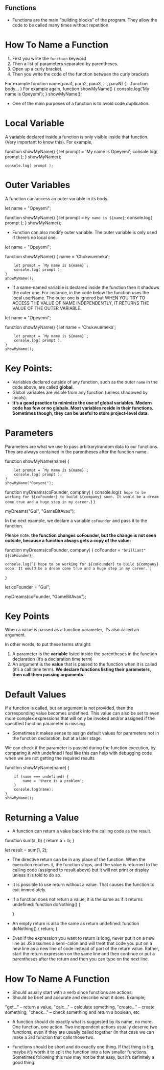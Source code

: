 ## Functions

- Functions are the main “building blocks” of the program. They allow the code to be called many times without repetition.

# How To Name a Function
 1. First you write the `function` keyword
 2. Then a list of parameters separated by parentheses.
 3. Open up a curly bracket.
 4. Then you write the code of the function between the curly brackets

 For example 
    function name(para1, para2, para3, ..., paraN) {
        ...function body...
    }
For example again, 
    function showMyName() {
        console.log('My name is Opeyemi');
    }
    showMyName();

- One of the main purposes of a function is to avoid code duplication.

# Local Variable
A variable declared inside a function is only visible inside that function. (Very important to know this). For example, 

function showMyName() {
        let prompt = 'My name is Opeyemi'; 
        console.log( prompt );
    }
    showMyName();

    console.log( prompt );

# Outer Variables
A function can access an outer variable in its body.

let name = "Opeyemi";

function showMyName() {
        let prompt = `My name is ${name}`; 
        console.log( prompt );
    }
    showMyName();

- Function can also modify outer variable. The outer variable is only used if there’s no local one.

let name = "Opeyemi";

function showMyName() {
        name = 'Chukwuemeka';

        let prompt = `My name is ${name}`; 
        console.log( prompt );
    }
    showMyName();

- If a same-named variable is declared inside the function then it shadows the outer one. For instance, in the code below the function uses the local userName. The outer one is ignored but WHEN YOU TRY TO ACCESS THE VALUE OF NAME INDEPENDENTLY, IT RETURNS THE VALUE OF THE OUTER VARIABLE.

let name = "Opeyemi";

function showMyName() {
       let name = 'Chukwuemeka';

        let prompt = `My name is ${name}`; 
        console.log( prompt );
    }
    showMyName();

# Key Points:
- Variables declared outside of any function, such as the outer `name` in the code above, are called **global**.
- Global variables are visible from any function (unless shadowed by locals).
- **It’s a good practice to minimize the use of global variables. Modern code has few or no globals. Most variables reside in their functions. Sometimes though, they can be useful to store project-level data.**

# Parameters
Parameters are what we use to pass arbitrary/random data to our functions. They are always contained in the parentheses after the function name.

function showMyName(name) {

        let prompt = `My name is ${name}`; 
        console.log( prompt );
    }
    showMyName("Opeyemi");


function myDreams(coFounder, company) {
  	console.log(`I hope to be working for ${coFounder} to build ${company} soon. It would be a dream come true and a huge step in my career.`)
}

myDreams("Gui", "GameBitAvax");

<!-- In the above, the given values are copied to local variables from and text. Then the function uses them. -->

In the next example, we declare a variable `coFounder` and pass it to the function. 

Please note: **the function changes coFounder, but the change is not seen outside, because a function always gets a copy of the value:**

function myDreams(coFounder, company) {
    coFounder = `"brilliant" ${coFounder}`;

    console.log(`I hope to be working for ${coFounder} to build ${company} soon. It would be a dream come true and a huge step in my career.`) 
}

let coFounder = "Gui";

myDreams(coFounder, "GameBitAvax");

# Key Points

When a value is passed as a function parameter, it’s also called an argument.

In other words, to put these terms straight:

1. A parameter is the **variable** listed inside the parentheses in the function declaration (it’s a declaration time term)
2. An argument is the **value** that is passed to the function when it is called (it’s a call time term).
**We declare functions listing their parameters, then call them passing arguments.**


# Default Values
If a function is called, but an argument is not provided, then the corresponding value becomes undefined. This value can also be set to even more complex expressions that will only be invoked and/or assigned if the specified function parameter is missing.

- Sometimes it makes sense to assign default values for parameters not in the function declaration, but at a later stage.

We can check if the parameter is passed during the function execution, by comparing it with undefined
I feel like this can help with debugging code when we are not getting the required results

function showMyName(name) {

        if (name === undefined) {
            name = 'there is a problem';
        }
        console.log(name);
    }
    showMyName();

# Returning a Value
- A function can return a value back into the calling code as the result.

function sum(a, b) {
  return a + b;
}

let result = sum(1, 2);

- The directive return can be in any place of the function. When the execution reaches it, the function stops, and the value is returned to the calling code (assigned to result above) but it will not print or display unless it is told to do so.

- It is possible to use return without a value. That causes the function to exit immediately.

- If a function does not return a value, it is the same as if it returns undefined:
    function doNothing() {

    }
- An empty return is also the same as return undefined:
    function doNothing() {
        return;
    }

- Even if the expression you want to return is long, never put it on a new line as JS assumes a semi-colon and will treat that code you put on a new line as a new line of code instead of part of the return value. Rather, start the return expression on the same line and then continue or put a parentheses after the return and then you can type on the next line.

# How To Name A Function

- Should usually start with a verb since functions are actions.
- Should be brief and accurate and describe what it does.
Example;

"get…" – return a value,
"calc…" – calculate something,
"create…" – create something,
"check…" – check something and return a boolean, etc

- A function should do exactly what is suggested by its name, no more. One function, one action. Two independent actions usually deserve two functions, even if they are usually called together (in that case we can make a 3rd function that calls those two.

- Functions should be short and do exactly one thing. If that thing is big, maybe it’s worth it to split the function into a few smaller functions. Sometimes following this rule may not be that easy, but it’s definitely a good thing.
